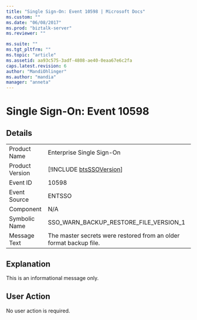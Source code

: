 ```yaml
---
title: "Single Sign-On: Event 10598 | Microsoft Docs"
ms.custom: ""
ms.date: "06/08/2017"
ms.prod: "biztalk-server"
ms.reviewer: ""

ms.suite: ""
ms.tgt_pltfrm: ""
ms.topic: "article"
ms.assetid: aa93c575-3adf-4808-ae40-0eaa67e6c2fa
caps.latest.revision: 6
author: "MandiOhlinger"
ms.author: "mandia"
manager: "anneta"
---
```

# Single Sign-On: Event 10598
## Details  
  
|                 |                                                                    |
|-----------------|--------------------------------------------------------------------|
|  Product Name   |                     Enterprise Single Sign-On                      |
| Product Version |    [!INCLUDE [btsSSOVersion](../includes/btsssoversion-md.md)]     |
|    Event ID     |                               10598                                |
|  Event Source   |                               ENTSSO                               |
|    Component    |                                N/A                                 |
|  Symbolic Name  |               SSO_WARN_BACKUP_RESTORE_FILE_VERSION_1               |
|  Message Text   | The master secrets were restored from an older format backup file. |
  
## Explanation  
 This is an informational message only.  
  
## User Action  
 No user action is required.